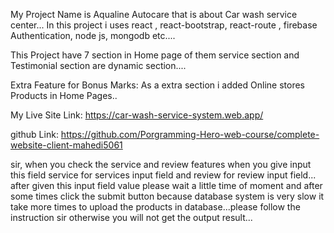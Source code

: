  My Project Name is Aqualine Autocare that is about Car wash service center... In this project i uses react , react-bootstrap, react-route , firebase Authentication, node js, mongodb etc....

This Project have 7 section in Home page of them service section and Testimonial section are dynamic section....

Extra Feature for Bonus Marks: As a extra section i added Online stores Products in Home Pages..

My Live Site Link: https://car-wash-service-system.web.app/

github Link: https://github.com/Porgramming-Hero-web-course/complete-website-client-mahedi5061

sir, when you check the service and review features when you give input this field service for services input field and review for review input field... after given this input field value  please wait a little time of moment and after some times  click the submit button because database system is very slow it take more times to upload the products in database...please follow the instruction sir otherwise you will not get the output result...
